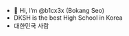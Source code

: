 - 👋 Hi, I’m @b1cx3x (Bokang Seo)
- DKSH is the best High School in Korea
- 대한민국 사람

<!---
b1cx3x/b1cx3x is a ✨ special ✨ repository because its `README.md` (this file) appears on your GitHub profile.
You can click the Preview link to take a look at your changes.
--->
